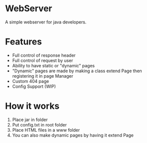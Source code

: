 WebServer
==============

A simple webserver for java developers.

Features
==========

* Full control of response header
* Full control of request by user
* Ability to have static or "dynamic" pages
* "Dynamic" pages are made by making a class extend Page then registering it in page Manager
* Custom 404 page
* Config Support (WIP)

How it works
==========
1. Place jar in folder
2. Put config.txt in root folder
3. Place HTML files in a www folder
4. You can also make dynamic pages by having it extend Page
